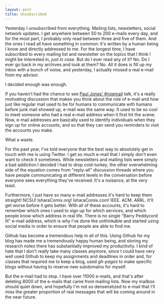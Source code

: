 ```yaml
---
layout: post
title: Unsubscribed
---
```


Yesterday I unsubscribed from everything. Mailing lists, newsletters, social
network updates. I get anywhere between 50 to 200 e-mails every day, and for the
most part, I probably only read between three and five of them. And the ones I
read all have something in common: it's written by a human being I know and
directly addressed to me. For the longest time, I have subscribed to every
mailing list and newsletter on the topics that I think I might be interested in,
*just in case*. But do I ever read any of it? No. Do I ever go back in my
archives and look at them? No. All it does is fill up my inbox with a bunch of
noise, and yesterday, I actually missed a real e-mail from my advisor.

I decided enough was enough.

If you haven't had the chance to see
[Paul Jones' #noemail](https://www.youtube.com/watch?v=tIvZv-6OsUQ) talk, it's a
really motivating discussion that makes you think about the role of e-mail and
how just like regular mail used to be for humans to communicate with humans
before junk mail showed up, e-mail was the same way. It used to be so cool to
meet someone who had a real e-mail address when it first hit the scene. Now,
e-mail addresses are basically used to identify individuals when they sign up
for online accounts, and so that they can send you reminders to visit the
accounts you make.

What a waste. 

For the past year, I've told everyone that the best way to absolutely get in
touch with me is using Twitter. I get so much e-mail that I simply don't even
want to check it sometimes. While newsletters and mailing lists were simply a
bad addiction I decided I had to drop cold-turkey, the other overwhelming
side of the equation comes from "reply-all" discussion threads where you have
people communicating at different levels in the conversation before everyone
sees everything they've received. It's a nuisance, at the very least.

Furthermore, I just have so many e-mail addresses it's hard to keep them straight!
NCSU! IsharaComix.org! IsharaComix.com! IEEE. ACM. ARRL. It'll get worse before
it gets better. With all of these accounts, it's hard to remember which ones I 
used to sign up for which services, and which people know which address in real
life. There is no single "Barry Peddycord III" e-mail address, which is why I've
done the unthinkable and started using social media in order to ensure that
people are able to find me.

Github has become a tremendous help in all of this. Using Github for my blog has
made me a tremendously happy human being, and storing my research notes there
has substantially improved my productivity. I kind of hate that I don't really
take many classes anymore, since I could have very well used Github to keep my
assignments and deadlines in order and, for classes that required me to keep a
blog, used *gh-pages* to make specific blogs without having to reserve new
subdomains for myself.

But the e-mail had to stop. I have over 11000 e-mails, and that's after deleting
8000 of the e-mails that came from mailing lists. Now my mailbox should quiet
down, and hopefully I'm not so densenstized to e-mail that I'll miss the greater
proportion of real messages that will be coming around in the near future.


